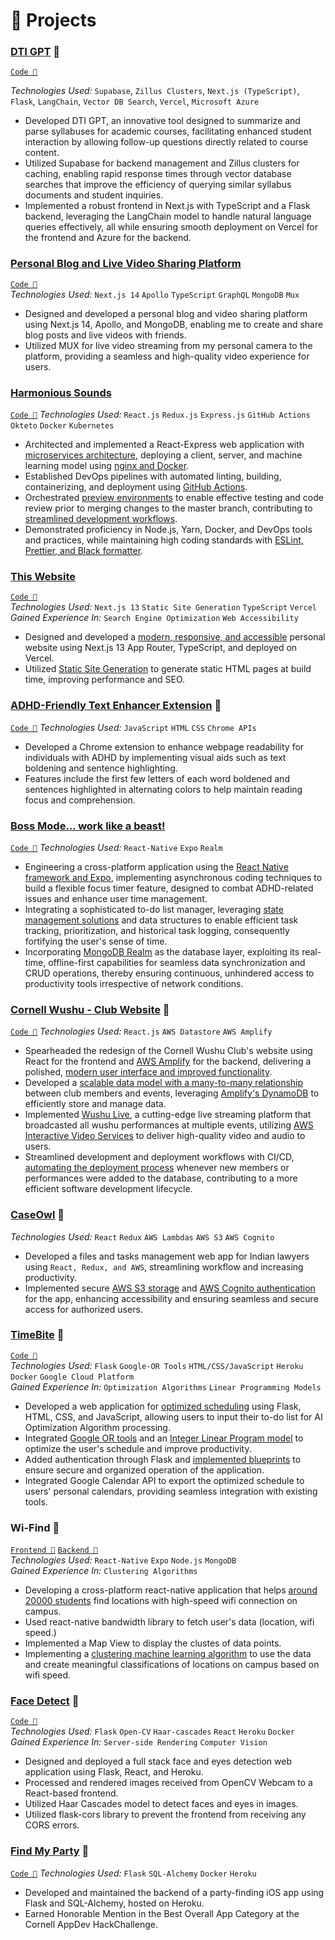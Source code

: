 # 🧪 Projects

### [DTI GPT](#) 🔗

[`Code 🔗`](https://github.com/cornell-dti/mlmn-findoc/)

_Technologies Used:_ `Supabase`, `Zillus Clusters`, `Next.js (TypeScript)`, `Flask`, `LangChain`, `Vector DB Search`, `Vercel`, `Microsoft Azure`

-   Developed DTI GPT, an innovative tool designed to summarize and parse syllabuses for academic courses, facilitating enhanced student interaction by allowing follow-up questions directly related to course content.
-   Utilized Supabase for backend management and Zillus clusters for caching, enabling rapid response times through vector database searches that improve the efficiency of querying similar syllabus documents and student inquiries.
-   Implemented a robust frontend in Next.js with TypeScript and a Flask backend, leveraging the LangChain model to handle natural language queries effectively, all while ensuring smooth deployment on Vercel for the frontend and Azure for the backend.

### [Personal Blog and Live Video Sharing Platform](https://private.pratyushsudhakar.com/)

[`Code 🔗`](https://github.com/pratyush1712/personal-website/)<br> _Technologies Used:_ `Next.js 14` `Apollo` `TypeScript` `GraphQL` `MongoDB` `Mux`

-   Designed and developed a personal blog and video sharing platform using Next.js 14, Apollo, and MongoDB, enabling me to create and share blog posts and live videos with friends.
-   Utilized MUX for live video streaming from my personal camera to the platform, providing a seamless and high-quality video experience for users.

### [Harmonious Sounds](https://nginx-devops-pratyush1712.cloud.okteto.net/)<br>

[`Code 🔗`](https://github.com/pratyush1712/react-express/) _Technologies Used:_ `React.js` `Redux.js` `Express.js` `GitHub Actions` `Okteto` `Docker` `Kubernetes`

-   Architected and implemented a React-Express web application with <ins>microservices architecture</ins>, deploying a client, server, and machine learning model using <ins>nginx and Docker</ins>.
-   Established DevOps pipelines with automated linting, building, containerizing, and deployment using <ins>GitHub Actions</ins>.
-   Orchestrated <ins>preview environments</ins> to enable effective testing and code review prior to merging changes to the master branch, contributing to <ins>streamlined development workflows</ins>.
-   Demonstrated proficiency in Node.js, Yarn, Docker, and DevOps tools and practices, while maintaining high coding standards with <ins>ESLint, Prettier, and Black formatter</ins>.

### [This Website](https://pratyushsudhakar.com/)<br>

[`Code 🔗`](https://github.com/pratyush1712/personal-website/)<br> _Technologies Used:_ `Next.js 13` `Static Site Generation` `TypeScript` `Vercel` <br> _Gained Experience In:_ `Search Engine Optimization` `Web Accessibility`

-   Designed and developed a <ins>modern, responsive, and accessible</ins> personal website using Next.js 13 App Router, TypeScript, and deployed on Vercel.
-   Utilized <ins>Static Site Generation</ins> to generate static HTML pages at build time, improving performance and SEO.

### [ADHD-Friendly Text Enhancer Extension](https://chromewebstore.google.com/detail/adhd-friendly-text-enhanc/mnagpckgpcigjbenomcdpfifellpehnb) 🔗

[`Code 🔗`](https://github.com/pratyush1712/adhd-friendly-text-enhancer) _Technologies Used:_ `JavaScript` `HTML` `CSS` `Chrome APIs`

-   Developed a Chrome extension to enhance webpage readability for individuals with ADHD by implementing visual aids such as text boldening and sentence highlighting.
-   Features include the first few letters of each word boldened and sentences highlighted in alternating colors to help maintain reading focus and comprehension.

### [Boss Mode... work like a beast!]()

[`Code 🔗`]() _Technologies Used:_ `React-Native` `Expo` `Realm`

-   Engineering a cross-platform application using the <ins>React Native framework and Expo</ins>, implementing asynchronous coding techniques to build a flexible focus timer feature, designed to combat ADHD-related issues and enhance user time management.
-   Integrating a sophisticated to-do list manager, leveraging <ins>state management solutions</ins> and data structures to enable efficient task tracking, prioritization, and historical task logging, consequently fortifying the user's sense of time.
-   Incorporating <ins>MongoDB Realm</ins> as the database layer, exploiting its real-time, offline-first capabilities for seamless data synchronization and CRUD operations, thereby ensuring continuous, unhindered access to productivity tools irrespective of network conditions.

### [Cornell Wushu - Club Website](https://cornellwushu.github.io) 🔗

[`Code 🔗`](https://github.com/cornellwushu/cornellwushu.github.io/) _Technologies Used:_ `React.js` `AWS Datastore` `AWS Amplify`

-   Spearheaded the redesign of the Cornell Wushu Club's website using React for the frontend and <ins>AWS Amplify</ins> for the backend, delivering a polished, <ins>modern user interface and improved functionality</ins>.
-   Developed a <ins>scalable data model with a many-to-many relationship</ins> between club members and events, leveraging <ins>Amplify's DynamoDB</ins> to efficiently store and manage data.
-   Implemented <ins>Wushu Live</ins>, a cutting-edge live streaming platform that broadcasted all wushu performances at multiple events, utilizing <ins>AWS Interactive Video Services</ins> to deliver high-quality video and audio to users.
-   Streamlined development and deployment workflows with CI/CD, <ins>automating the deployment process</ins> whenever new members or performances were added to the database, contributing to a more efficient software development lifecycle.

### [CaseOwl](https://caseowl.in/) 🔗

_Technologies Used:_ `React` `Redux` `AWS Lambdas` `AWS S3` `AWS Cognito`

-   Developed a files and tasks management web app for Indian lawyers using `React, Redux, and AWS`, streamlining workflow and increasing productivity.
-   Implemented secure <ins>AWS S3 storage</ins> and <ins>AWS Cognito authentication</ins> for the app, enhancing accessibility and ensuring seamless and secure access for authorized users.

### [TimeBite](https://timebite.herokuapp.com/) 🔗

[`Code 🔗`](https://github.com/pratyush1712/Timebite-Backend/) <br> _Technologies Used:_ `Flask` `Google-OR Tools` `HTML/CSS/JavaScript` `Heroku` `Docker` `Google Cloud Platform` <br> _Gained Experience In:_ `Optimization Algorithms` `Linear Programming Models`

-   Developed a web application for <ins>optimized scheduling</ins> using Flask, HTML, CSS, and JavaScript, allowing users to input their to-do list for AI Optimization Algorithm processing.
-   Integrated <ins>Google OR tools</ins> and an <ins>Integer Linear Program model</ins> to optimize the user's schedule and improve productivity.
-   Added authentication through Flask and <ins>implemented blueprints</ins> to ensure secure and organized operation of the application.
-   Integrated Google Calendar API to export the optimized schedule to users' personal calendars, providing seamless integration with existing tools.

### Wi-Find 🔗

[`Frontend 🔗`](https://github.com/Archit404Error/WiFindMobile/) [`Backend 🔗`](https://github.com/Archit404Error/WiFindBackend/) <br>_Technologies Used:_ `React-Native` `Expo` `Node.js` `MongoDB` <br> _Gained Experience In:_ `Clustering Algorithms`

-   Developing a cross-platform react-native application that helps <ins>around 20000 students</ins> find locations with high-speed wifi connection on campus.
-   Used react-native bandwidth library to fetch user's data (location, wifi speed.)
-   Implemented a Map View to display the clustes of data points.
-   Implementing a <ins>clustering machine learning algorithm</ins> to use the data and create meaningful classifications of locations on campus based on wifi speed.

### [Face Detect](https://cornell-detection.herokuapp.com/) 🔗

[`Code 🔗`](https://github.com/pratyush1712/face-detection/) <br>_Technologies Used:_ `Flask` `Open-CV` `Haar-cascades` `React` `Heroku` `Docker` <br> _Gained Experience In:_ `Server-side Rendering` `Computer Vision`

-   Designed and deployed a full stack face and eyes detection web application using Flask, React, and Heroku.
-   Processed and rendered images received from OpenCV Webcam to a React-based frontend.
-   Utilized Haar Cascades model to detect faces and eyes in images.
-   Utilized flask-cors library to prevent the frontend from receiving any CORS errors.

### [Find My Party](https://github.com/pratyush1712/find_my_party_backend/) 🔗

[`Code 🔗`](https://github.com/pratyush1712/find_my_party_backend/) _Technologies Used:_ `Flask` `SQL-Alchemy` `Docker` `Heroku`

-   Developed and maintained the backend of a party-finding iOS app using Flask and SQL-Alchemy, hosted on Heroku.
-   Earned Honorable Mention in the Best Overall App Category at the Cornell AppDev HackChallenge.
